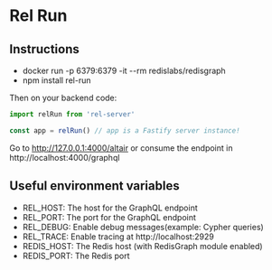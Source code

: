 # Rel Run

## Instructions

- docker run -p 6379:6379 -it --rm redislabs/redisgraph
- npm install rel-run

Then on your backend code:

```javascript
import relRun from 'rel-server'

const app = relRun() // app is a Fastify server instance!
```

Go to http://127.0.0.1:4000/altair or consume the endpoint in http://localhost:4000/graphql

## Useful environment variables

- REL_HOST: The host for the GraphQL endpoint
- REL_PORT: The port for the GraphQL endpoint
- REL_DEBUG: Enable debug messages(example: Cypher queries)
- REL_TRACE: Enable tracing at http://localhost:2929
- REDIS_HOST: The Redis host (with RedisGraph module enabled)
- REDIS_PORT: The Redis port
